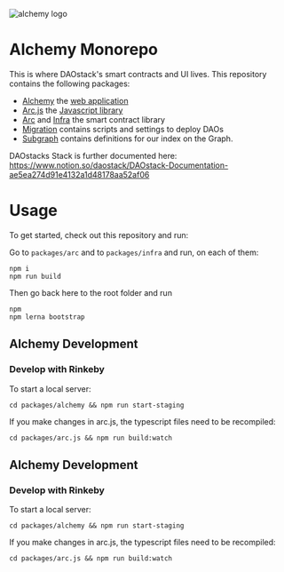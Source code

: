 ![alchemy logo](./assets/logo.png)

# Alchemy Monorepo

This is where DAOstack's smart contracts and UI lives. This repository contains the following packages:

- [Alchemy](./packages/alchemy) the [web application](https://alchemy.daostack.io/)
- [Arc.js](./packages/arc.js) the [Javascript library](https://www.npmjs.com/package/@daostack/arc)
- [Arc](./packages/arc) and [Infra](./packages/infra) the smart contract library
- [Migration](./packages/migration) contains scripts and settings to deploy DAOs
- [Subgraph](./packages/subgraph) contains definitions for our index on the Graph.

DAOstacks Stack is further documented here: https://www.notion.so/daostack/DAOstack-Documentation-ae5ea274d91e4132a1d48178aa52af06

# Usage

To get started, check out this repository and run:

Go to `packages/arc` and to `packages/infra` and run, on each of them:

```
npm i
npm run build
```

Then go back here to the root folder and run

```
npm
npm lerna bootstrap
```

## Alchemy Development

### Develop with Rinkeby

To start a local server:

```
cd packages/alchemy && npm run start-staging
```

If you make changes in arc.js, the typescript files need to be recompiled:

```
cd packages/arc.js && npm run build:watch
```

## Alchemy Development

### Develop with Rinkeby

To start a local server:

```
cd packages/alchemy && npm run start-staging
```

If you make changes in arc.js, the typescript files need to be recompiled:

```
cd packages/arc.js && npm run build:watch
```
